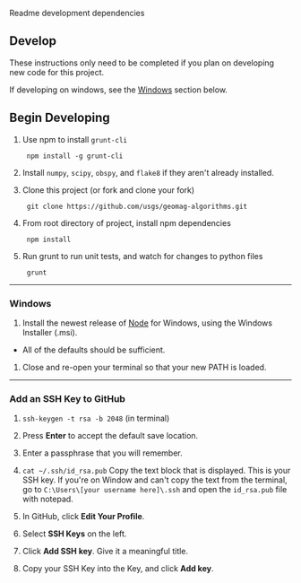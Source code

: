Readme development dependencies

## Develop ##

These instructions only need to be completed if you plan on developing new
code for this project.

If developing on windows, see the [Windows](#windows) section below.

Begin Developing
----------------

1. Use npm to install `grunt-cli`

        npm install -g grunt-cli

2. Install `numpy`, `scipy`, `obspy`, and `flake8` if they aren't already
   installed.

3. Clone this project (or fork and clone your fork)

        git clone https://github.com/usgs/geomag-algorithms.git

4. From root directory of project, install npm dependencies

        npm install

5. Run grunt to run unit tests, and watch for changes to python files

        grunt


---
### Windows ###

1. Install the newest release of [Node][] for Windows, using the Windows
   Installer (.msi).
  - All of the defaults should be sufficient.

1. Close and re-open your terminal so that your new PATH is loaded.

[Node]: http://nodejs.org/download/


---
### Add an SSH Key to GitHub ###

1. `ssh-keygen -t rsa -b 2048` (in terminal)

2. Press **Enter** to accept the default save location.

3. Enter a passphrase that you will remember.

4. `cat ~/.ssh/id_rsa.pub`
   Copy the text block that is displayed.
   This is your SSH key.
   If you're on Window and can't copy the text from the terminal, go
   to `C:\Users\[your username here]\.ssh` and open the `id_rsa.pub` file
   with notepad.

5. In GitHub, click **Edit Your Profile**.

6. Select **SSH Keys** on the left.

7. Click **Add SSH key**. Give it a meaningful title.

8. Copy your SSH Key into the Key, and click **Add key**.
